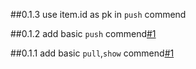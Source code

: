 ##0.1.3
use item.id as pk in `push` commend

##0.1.2
add basic `push` commend[#1](https://github.com/ocowchun/gaga/pull/1)

##0.1.1
add basic `pull`,`show` commend[#1](https://github.com/ocowchun/gaga/pull/1)
